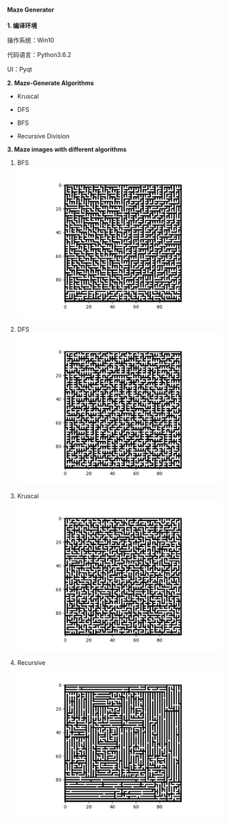 #### Maze Generator

**1. 编译环境**

操作系统：Win10

代码语言：Python3.6.2 

UI：Pyqt



**2. Maze-Generate Algorithms**

- Kruscal

- DFS

- BFS

- Recursive Division


**3. Maze images with different algorithms**
1. BFS 
![image1](https://github.com/FuzuoZhang/Maze-Generator/blob/master/mazeImages/BFS.png)

2. DFS 
![image2](https://github.com/FuzuoZhang/Maze-Generator/blob/master/mazeImages/DFS.png)

3. Kruscal
![image3](https://github.com/FuzuoZhang/Maze-Generator/blob/master/mazeImages/Kruscal.png)

4. Recursive 
![image4](https://github.com/FuzuoZhang/Maze-Generator/blob/master/mazeImages/Recursive.png)

